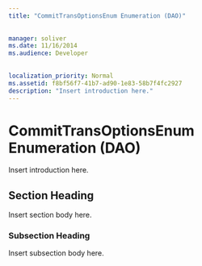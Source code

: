 ```yaml
---
title: "CommitTransOptionsEnum Enumeration (DAO)"
  
  
manager: soliver
ms.date: 11/16/2014
ms.audience: Developer
 
  
localization_priority: Normal
ms.assetid: f8bf56f7-41b7-ad90-1e83-58b7f4fc2927
description: "Insert introduction here."
---
```


# CommitTransOptionsEnum Enumeration (DAO)

Insert introduction here.
  
## Section Heading

Insert section body here.
  
### Subsection Heading

Insert subsection body here.
  

